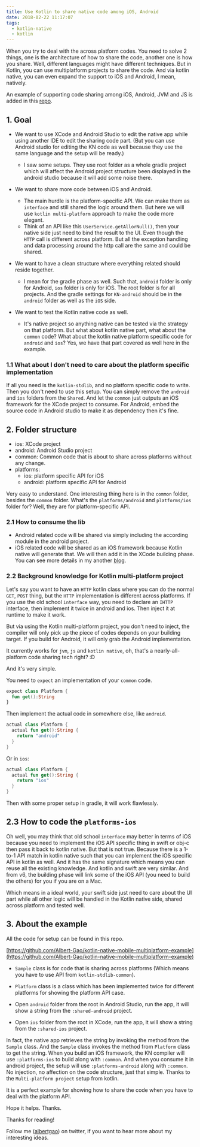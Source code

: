 ```yaml
---
title: Use Kotlin to share native code among iOS, Android
date: 2018-02-22 11:17:07
tags:
  - kotlin-native
  - kotlin
---
```


When you try to deal with the across platform codes. You need to solve 2 things, one is the architecture of how to share the code, another one is how you share. Well, different languages might have different techniques. But in Kotlin, you can use multiplatform projects to share the code. And via kotlin native, you can even expand the support to iOS and Android, I mean, natively.

An example of supporting code sharing among iOS, Android, JVM and JS is added in this [repo](https://github.com/Albert-Gao/kotlin-multuplatform-including-mobile).

<!--more-->

## 1. Goal

- We want to use XCode and Android Studio to edit the native app while using another IDE to edit the sharing code part. (But you can use Android studio for editing the KN code as well because they use the same language and the setup will be ready.)

  - I saw some setups. They use root folder as a whole gradle project which will affect the Android project structure been displayed in the android studio because it will add some noise there.

- We want to share more code between iOS and Android.

  - The main hurdle is the platform-specific API. We can make them as `interface` and still shared the logic around them. But here we will use `kotlin multi-platform` approach to make the code more elegant.
  - Think of an API like this `UserService.getAllorNull()`, then your native side just need to bind the result to the UI. Even though the `HTTP` call is different across platform. But all the exception handling and data processing around the http call are the same and could be shared.

- We want to have a clean structure where everything related should reside together.

  - I mean for the gradle phase as well. Such that, `android` folder is only for Android, `ios` folder is only for iOS. The root folder is for all projects. And the gradle settings for `KN-android` should be in the `android` folder as well as the `iOS` side.

- We want to test the Kotlin native code as well.
  - It's native project so anything native can be tested via the strategy on that platform. But what about kotlin native part, what about the `common` code? What about the kotlin native platform specific code for `android` and `ios`? Yes, we have that part covered as well here in the example.

### 1.1 What about I don't need to care about the platform specific implementation

If all you need is the `kotlin-stdlib`, and no platform specific code to write. Then you don't need to use this setup. You can simply remove the `android` and `ios` folders from the `Shared`. And let the `common` just outputs an iOS framework for the XCode project to consume. For Android, embed the source code in Android studio to make it as dependency then it's fine.

## 2. Folder structure

- ios: XCode project
- android: Android Studio project
- common: Common code that is about to share across platforms without any change.
- platforms:
  - ios: platform specific API for iOS
  - android: platform specific API for Android

Very easy to understand. One interesting thing here is in the `common` folder, besides the `common` folder. What's the `platforms/android` and `platforms/ios` folder for? Well, they are for platform-specific API.

### 2.1 How to consume the lib

- Android related code will be shared via simply including the according module in the android project.
- iOS related code will be shared as an iOS framework because Kotlin native will generate that. We will then add it in the XCode building phase. You can see more details in my another [blog](http://www.albertgao.xyz/2018/01/14/how-to-create-kotlin-native-ios-project/).

### 2.2 Background knowledge for Kotlin multi-platform project

Let's say you want to have an `HTTP` kotlin class where you can do the normal `GET`, `POST` thing, but the `HTTP` implementation is different across platforms. If you use the old school `interface` way, you need to declare an `IHTTP` interface, then implement it twice in android and ios. Then inject it at runtime to make it work.

But via using the Kotlin multi-platform project, you don't need to inject, the compiler will only pick up the piece of codes depends on your building target. If you build for Android, it will only grab the Android implementation.

It currently works for `jvm`, `js` and `kotlin native`, oh, that's a nearly-all-platform code sharing tech right? :D

And it's very simple.

You need to `expect` an implementation of your `common` code.

```kotlin
expect class Platform {
  fun get():String
}
```

Then implement the actual code in somewhere else, like `android`.

```kotlin
actual class Platform {
  actual fun get():String {
    return "android"
  }
}
```

Or in `ios`:

```kotlin
actual class Platform {
  actual fun get():String {
    return "ios"
  }
}
```

Then with some proper setup in gradle, it will work flawlessly.

## 2.3 How to code the `platforms-ios`

Oh well, you may think that old school `interface` may better in terms of iOS because you need to implement the iOS API specific thing in swift or obj-c then pass it back to kotlin native. But that is not true. Because there is a 1-to-1 API match in kotlin native such that you can implement the iOS specific API in kotlin as well. And it has the same signature which means you can reuse all the existing knowledge. And kotlin and swift are very similar. And from v6, the building phase will link some of the iOS API (you need to build the others) for you if you are on a Mac.

Which means in a ideal world, your swift side just need to care about the UI part while all other logic will be handled in the Kotlin native side, shared across platform and tested well.

## 3. About the example

All the code for setup can be found in this repo.

[https://github.com/Albert-Gao/kotlin-native-mobile-multiplatform-example](https://github.com/Albert-Gao/kotlin-native-mobile-multiplatform-example)

- `Sample` class is for code that is sharing across platforms (Which means you have to use API from `kotlin-stdlib-common`).
- `Platform` class is a class which has been implemented twice for different platforms for showing the platform API case.

- Open `android` folder from the root in Android Studio, run the app, it will show a string from the `:shared-android` project.
- Open `ios` folder from the root in XCode, run the app, it will show a string from the `:shared-ios` project.

In fact, the native app retrieves the string by invoking the method from the `Sample` class. And the `Sample` class invokes the method from `Platform` class to get the string. When you build an iOS framework, the KN compiler will use `:platforms-ios` to build along with `:common`. And when you consume it in android project, the setup will use `:platforms-android` along with `:common`. No injection, no affection on the code structure, just that simple. Thanks to the `Multi-platform project` setup from kotlin.

It is a perfect example for showing how to share the code when you have to deal with the platform API.

Hope it helps. Thanks.

Thanks for reading!

Follow me (<a href='https://twitter.com/albertgao' target="_blank" rel="noopener noreferrer">albertgao</a>) on twitter, if you want to hear more about my interesting ideas.
